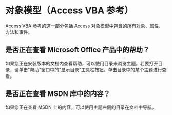 
# 对象模型（Access VBA 参考）

Access VBA 参考的这一部分包括 Access 对象模型中包含的所有对象、属性、方法和事件。


## 是否正在查看 Microsoft Office 产品中的帮助？

如果您正在安装版本的文档内查看帮助，可以使用目录来浏览主题。若要打开目录，请单击"帮助"窗口中的"显示目录"工具栏按钮。单击目录中的某个主题进行查看。


## 是否正在查看 MSDN 库中的内容？

如果您正在查看 MSDN 上的内容，可以使用主题左侧的目录在文档中导航。

